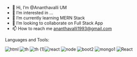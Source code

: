 - 👋 Hi, I’m @Ananthavalli UM
- 👀 I’m interested in ...
- 🌱 I’m currently learning MERN Stack
- 💞️ I’m looking to collaborate on Full Stack App
- 📫 How to reach me ananthavalli1993@gmail.com

<!---
AnanthavalliUM/AnanthavalliUM is a ✨ special ✨ repository because its `README.md` (this file) appears on your GitHub profile.
You can click the Preview link to take a look at your changes.
--->


Languages and Tools:
                 
  ![html](https://user-images.githubusercontent.com/100471735/189677524-cb213e1a-9d97-42c4-a270-c91b881ba7f8.jpg) ![th](https://user-images.githubusercontent.com/100471735/189631587-e4bd9226-8eb4-463a-b2c3-f42481d18b2c.jpg) ![th (1)](https://user-images.githubusercontent.com/100471735/189633138-2081b440-3f52-4619-948f-822e68ba2a92.jpg)![react](https://user-images.githubusercontent.com/100471735/189718024-7ee1f053-4764-44d4-92ec-b45cedb930b9.jpg)
![node](https://user-images.githubusercontent.com/100471735/189717790-173f18cb-6f1f-430b-9456-49e207e5325d.jpg) ![boot2](https://user-images.githubusercontent.com/100471735/189926112-e95f65a1-fe4f-47cb-aab5-d8f56d2a0cd9.jpg) ![mongo1](https://user-images.githubusercontent.com/100471735/189956094-43a4d610-223c-493c-9e62-1d38a12d82cc.png)   <img alt="React" src="https://img.shields.io/badge/React-61DAFB?logo=react&logoColor=white&style=for-the-badge" />

